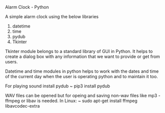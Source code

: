 Alarm Clock - Python 

A simple alarm clock using the below libraries
1. datetime
2. time
3. pydub
4. Tkinter

Tkinter module belongs to a standard library of GUI in Python. It helps to create a dialog box with
any information that we want to provide or get from users.

Datetime and time modules in python helps to work with the dates and time of the current day when 
the user is operating python and to maintain it too.

For playing sound install pydub
    ~ pip3 install pydub

WAV files can be opened but for opeing and saving non-wav files like mp3 - ffmpeg or libav is needed.
In Linux:
    ~ sudo apt-get install ffmpeg libavcodec-extra